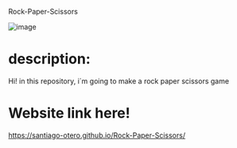 Rock-Paper-Scissors

![image](https://github.com/santiago-otero/Rock-Paper-Scissors/assets/142631458/eb5b2e3f-e06e-45f3-a67c-b1262280f9b8)

# description: 
Hi! in this repository, i´m going to make a rock paper scissors game 
# Website link here!  
https://santiago-otero.github.io/Rock-Paper-Scissors/
